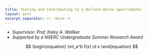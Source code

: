 ```yaml
---
title: Testing and Contributing to a Balloon-Borne Spectrometer
layout: post
excerpt_separator: <!--more-->
---
```

- *Supervisor: Prof. Kaley A. Wallker*
- *Supported by a NSERC Undergraduate Summer Research Award*

$$
 \begin{equation}
 \int_a^b f(x) \d x 
 \end{equation}
$$
